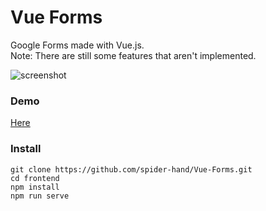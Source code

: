 # Vue Forms
Google Forms made with Vue.js.  
Note: There are still some features that aren't implemented.

![screenshot](../master/demo/screenshot.png)

### Demo
[Here](https://vue-forms.netlify.com/)

### Install
```
git clone https://github.com/spider-hand/Vue-Forms.git
cd frontend
npm install
npm run serve
```
